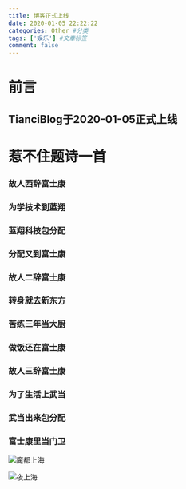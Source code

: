 ```yaml
---
title: 博客正式上线
date: 2020-01-05 22:22:22
categories: Other #分类
tags: ['娱乐'] #文章标签
comment: false
---
```

# 前言

## TianciBlog于2020-01-05正式上线
<!--more-->
# 惹不住题诗一首
### 故人西辞富士康
### 为学技术到蓝翔
### 蓝翔科技包分配
### 分配又到富士康
### 故人二辞富士康
### 转身就去新东方
### 苦练三年当大厨
### 做饭还在富士康
### 故人三辞富士康
### 为了生活上武当
### 武当出来包分配
### 富士康里当门卫

![魔都上海](https://gcore.jsdelivr.net/gh/2016838087/TianciShokaBlog@master/Other/MyFirstBlog/ShangHai1.jpg)

![夜上海](https://gcore.jsdelivr.net/gh/2016838087/TianciShokaBlog@master/Other/MyFirstBlog/ShangHai2.jpg)